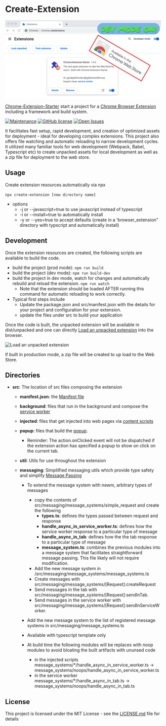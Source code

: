 # Create-Extension

![Social Preview](https://raw.githubusercontent.com/albertpatterson/chrome-extension-starter/master/docs/social_preview2.png)

[Chrome-Extension-Starter](https://github.com/albertpatterson/chrome-extension-starter) start a project for a [Chrome Browser Extension](https://developer.chrome.com/docs/extensions/) including a framework and build system.

[![Maintenance](https://img.shields.io/maintenance/yes/2022)](https://github.com/albertpatterson/chrome-extension-starter/graphs/commit-activity) [![GitHub license](https://img.shields.io/github/license/albertpatterson/chrome-extension-starter)](https://github.com/albertpatterson/chrome-extension-starter/blob/master/LICENSE) [![Open Issues](https://img.shields.io/github/issues/albertpatterson/chrome-extension-starter)](https://github.com/albertpatterson/chrome-extension-starter/issues)

It facilitates fast setup, rapid development, and creation of optimized assets for deployment - ideal for developing complex extensions. This project also offers file watching and automatic reloading to narrow development cycles. It utilized many familiar tools for web development (Webpack, Babel, Typescript etc) to create unpacked assets for local development as well as a zip file for deployment to the web store.

## Usage

Create extension resources automatically via npx

`npx create-extension [new directory name]`

- options
  - -j or --javascript=true to use javascript instead of typescript
  - -i or --install=true to automatically install
  - -y or --yes=true to accept defaults (create in a 'browser_extension" directory with typscript and automatically install)

## Development

Once the extension resources are created, the following scripts are available to build the code.

- build the project (prod mode): `npm run build`
- build the project (dev mode): `npm run build-dev`
- build the project in dev mode, watch for changes and automatically rebuild and reload the extension. `npm run watch`
  - Note that the extension should be loaded AFTER running this command for automatic reloading to work correctly.
- Typical first steps include
  - Update the package.json and src/manifest.json with the details for your project and configuration for your extension.
  - update the files under src to build your application

Once the code is built, the unpacked extension will be available in dist/unpacked and one can directly [Load an unpacked extension](https://developer.chrome.com/docs/extensions/mv3/getstarted/#unpacked) into the browser.

![Load an unpacked extension](https://wd.imgix.net/image/BhuKGJaIeLNPW9ehns59NfwqKxF2/vOu7iPbaapkALed96rzN.png?auto=format&w=571)

If built in production mode, a zip file will be created to up load to the Web Store.

## Directories

- <b>src</b>: The location of src files composing the extension

  - <b>manifest.json</b>: the [Manifest file](https://developer.chrome.com/docs/extensions/mv3/manifest/)
  - <b>background</b>: files that run in the background and compose the [service worker](https://developer.chrome.com/docs/extensions/mv3/service_workers/)
  - <b>injected</b>: files that get injected into web pages via [content scripts](https://developer.chrome.com/docs/extensions/mv3/content_scripts/)
  - <b>popup</b>: files that build the [popup](https://developer.chrome.com/docs/extensions/reference/action/#popup).
    - Reminder: The action.onClicked event will not be dispatched if the extension action has specified a popup to show on click on the current tab.
  - <b>util</b>: Utils for use throughout the extension
  - <b>messaging</b>: Simplilfied messaging utils which provide type safety and simplify [Message Passing](https://developer.chrome.com/docs/extensions/mv3/messaging/)

    - To extend the message system with newm, arbitrary types of messages

      - copy the contents of src/messaging/message_systems/simple_request and create the following
        - <b>types.ts</b>: defines the types passed between request and response
        - <b>handle_async_in_service_worker.ts</b>: defines how the service worker response to a particular type of message
        - <b>handle_async_in_tab</b>: defines how the the tab response to a particular type of message
        - <b>message_system.ts</b>: combines the previous modules into a message system that facilitates straightforward message passing. This file likely will not require modification.
      - Add the new message system in /src/messaging/message_systems/message_systems.ts
      - Create messages with src/messaging/message_systems/[Request]:createRequest
      - Send messages in the tab with src/messaging/message_systems/[Request]:sendInTab.
      - Send messages in the service worker with src/messaging/message_systems/[Request]:sendInServiceWorker.

    - Add the new message system to the list of registered message systems in src/messaging/message_systems.ts
    - Available with typescript template only
    - At build time the following modules will be replaces with noop modules to avoid bloating the built artifacts with ununsed code
      - in the injected scripts message_systems/\*/handle_async_in_service_worker.ts -> message_systems/noops/handle_async_in_service_worker.ts
      - in the service worker message_systems/\*/handle_async_in_tab.ts -> message_systems/noops/handle_async_in_tab.ts

## License

This project is licensed under the MIT License - see the [LICENSE.md](LICENSE) file for details

